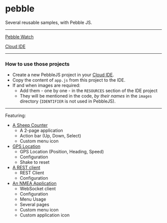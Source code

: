 # pebble
Several reusable samples, with Pebble JS.

---

[Pebble Watch](https://www.pebble.com/)

[Cloud IDE](https://cloudpebble.net/)

---

### How to use those projects
- Create a new PebbleJS project in your [Cloud IDE](https://cloudpebble.net/).
- Copy the content of `app.js` from this project to the IDE.
- If and when images are required:
    - Add them - one by one - in the `RESOURCES` section of the IDE project
    - They will be mentioned in the code, _by their names_ in the `images` directory (`IDENTIFIER` is not used in PebbleJS).

---

Featuring:

- [A Sheep Counter](https://github.com/OlivierLD/pebble/tree/master/Counter.app)
    - A 2-page application
    - Action bar (Up, Down, Select)
    - Custom menu icon
- [GPS Location](https://github.com/OlivierLD/pebble/tree/master/GPS.Location) 
    - GPS Location (Position, Heading, Speed)
    - Configuration
    - Shake to reset
- [A REST client](https://github.com/OlivierLD/pebble/tree/master/REST.app) 
    - REST Client
    - Configuration
- [An NMEA Application](https://github.com/OlivierLD/pebble/tree/master/NMEA.app)
    - WebSocket client
    - Configuration
    - Menu Usage
    - Several pages
    - Custom menu icon
    - Custom application icon
